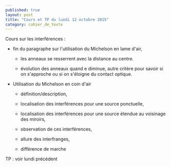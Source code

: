 ```yaml
---
published: true
layout: post
title: "Cours et TP du lundi 12 octobre 2015"
category: cahier_de_texte
---
```

Cours sur les interférences :

- fin du paragraphe sur l'utilisation du Michelson en lame d'air,

  - les anneaux se resserrent avec la distance au centre.

  - évolution des anneaux quand e diminue, autre critère pour savoir si on s'approche ou si on s'éloigne du contact optique.

- Utilisation du Michelson en coin d'air

  - définition/description,

  - localisation des interférences pour une source ponctuelle,

  - localisation des interférences pour une source étendue au voisinage des miroirs,

  - observation de ces interférences,

  - allure des interfranges,

  - différence de marche

TP : voir lundi précédent

 
